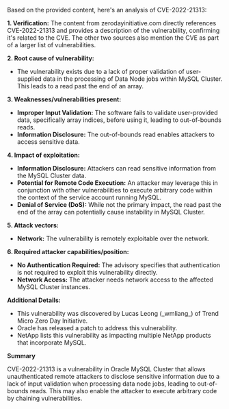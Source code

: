 Based on the provided content, here's an analysis of CVE-2022-21313:

**1. Verification:**
The content from zerodayinitiative.com directly references CVE-2022-21313 and provides a description of the vulnerability, confirming it's related to the CVE. The other two sources also mention the CVE as part of a larger list of vulnerabilities.

**2. Root cause of vulnerability:**
- The vulnerability exists due to a lack of proper validation of user-supplied data in the processing of Data Node jobs within MySQL Cluster. This leads to a read past the end of an array.

**3. Weaknesses/vulnerabilities present:**
- **Improper Input Validation:** The software fails to validate user-provided data, specifically array indices, before using it, leading to out-of-bounds reads.
- **Information Disclosure:** The out-of-bounds read enables attackers to access sensitive data.

**4. Impact of exploitation:**
- **Information Disclosure:** Attackers can read sensitive information from the MySQL Cluster data.
- **Potential for Remote Code Execution:** An attacker may leverage this in conjunction with other vulnerabilities to execute arbitrary code within the context of the service account running MySQL.
- **Denial of Service (DoS):** While not the primary impact, the read past the end of the array can potentially cause instability in MySQL Cluster.

**5. Attack vectors:**
- **Network:** The vulnerability is remotely exploitable over the network.

**6. Required attacker capabilities/position:**
- **No Authentication Required:** The advisory specifies that authentication is not required to exploit this vulnerability directly.
- **Network Access:** The attacker needs network access to the affected MySQL Cluster instances.

**Additional Details:**
- This vulnerability was discovered by Lucas Leong (\_wmliang_) of Trend Micro Zero Day Initiative.
-  Oracle has released a patch to address this vulnerability.
- NetApp lists this vulnerability as impacting multiple NetApp products that incorporate MySQL.

**Summary**

CVE-2022-21313 is a vulnerability in Oracle MySQL Cluster that allows unauthenticated remote attackers to disclose sensitive information due to a lack of input validation when processing data node jobs, leading to out-of-bounds reads. This may also enable the attacker to execute arbitrary code by chaining vulnerabilities.
